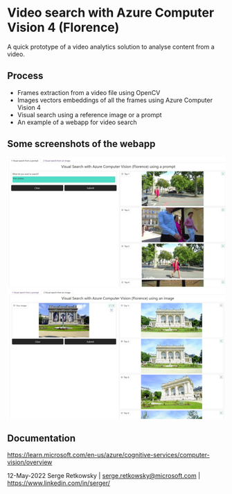 # Video search with Azure Computer Vision 4 (Florence)

A quick prototype of a video analytics solution to analyse content from a video.

## Process
- Frames extraction from a video file using OpenCV
- Images vectors embeddings of all the frames using Azure Computer Vision 4
- Visual search using a reference image or a prompt
- An example of a webapp for video search

## Some screenshots of the webapp
<img src="example1.jpg">

<img src="example2.jpg">

## Documentation
https://learn.microsoft.com/en-us/azure/cognitive-services/computer-vision/overview

12-May-2022 Serge Retkowsky | serge.retkowsky@microsoft.com | https://www.linkedin.com/in/serger/
